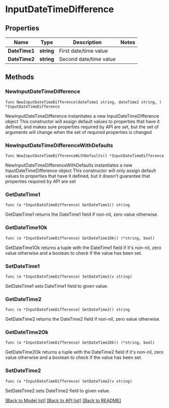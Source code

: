 # InputDateTimeDifference

## Properties

Name | Type | Description | Notes
------------ | ------------- | ------------- | -------------
**DateTime1** | **string** | First date/time value | 
**DateTime2** | **string** | Second date/time value | 

## Methods

### NewInputDateTimeDifference

`func NewInputDateTimeDifference(dateTime1 string, dateTime2 string, ) *InputDateTimeDifference`

NewInputDateTimeDifference instantiates a new InputDateTimeDifference object
This constructor will assign default values to properties that have it defined,
and makes sure properties required by API are set, but the set of arguments
will change when the set of required properties is changed

### NewInputDateTimeDifferenceWithDefaults

`func NewInputDateTimeDifferenceWithDefaults() *InputDateTimeDifference`

NewInputDateTimeDifferenceWithDefaults instantiates a new InputDateTimeDifference object
This constructor will only assign default values to properties that have it defined,
but it doesn't guarantee that properties required by API are set

### GetDateTime1

`func (o *InputDateTimeDifference) GetDateTime1() string`

GetDateTime1 returns the DateTime1 field if non-nil, zero value otherwise.

### GetDateTime1Ok

`func (o *InputDateTimeDifference) GetDateTime1Ok() (*string, bool)`

GetDateTime1Ok returns a tuple with the DateTime1 field if it's non-nil, zero value otherwise
and a boolean to check if the value has been set.

### SetDateTime1

`func (o *InputDateTimeDifference) SetDateTime1(v string)`

SetDateTime1 sets DateTime1 field to given value.


### GetDateTime2

`func (o *InputDateTimeDifference) GetDateTime2() string`

GetDateTime2 returns the DateTime2 field if non-nil, zero value otherwise.

### GetDateTime2Ok

`func (o *InputDateTimeDifference) GetDateTime2Ok() (*string, bool)`

GetDateTime2Ok returns a tuple with the DateTime2 field if it's non-nil, zero value otherwise
and a boolean to check if the value has been set.

### SetDateTime2

`func (o *InputDateTimeDifference) SetDateTime2(v string)`

SetDateTime2 sets DateTime2 field to given value.



[[Back to Model list]](../README.md#documentation-for-models) [[Back to API list]](../README.md#documentation-for-api-endpoints) [[Back to README]](../README.md)


